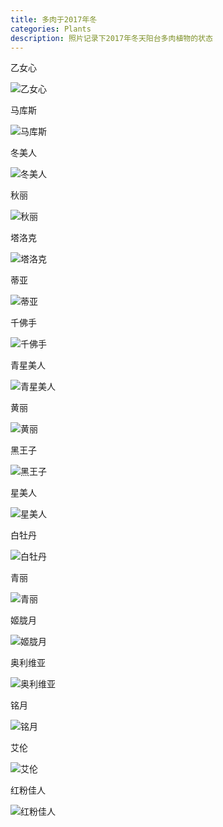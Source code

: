 ```yaml
---
title: 多肉于2017年冬
categories: Plants
description: 照片记录下2017年冬天阳台多肉植物的状态
---
```


乙女心

![乙女心](/assets/posts-img/20180101/DSC00143.JPG)

马库斯

![马库斯](/assets/posts-img/20180101/DSC00182.JPG)

<!-- more -->

冬美人

![冬美人](/assets/posts-img/20180101/DSC00202.JPG)

秋丽

![秋丽](/assets/posts-img/20180101/DSC00212.JPG)

塔洛克

![塔洛克](/assets/posts-img/20180101/DSC00159.JPG)

蒂亚

![蒂亚](/assets/posts-img/20180101/DSC00138.JPG)

千佛手

![千佛手](/assets/posts-img/20180101/DSC00154.JPG)

青星美人

![青星美人](/assets/posts-img/20180101/DSC00114.JPG)

黄丽

![黄丽](/assets/posts-img/20180101/DSC00160.JPG)

黑王子

![黑王子](/assets/posts-img/20180101/DSC00200.JPG)

星美人

![星美人](/assets/posts-img/20180101/DSC00165.JPG)

白牡丹

![白牡丹](/assets/posts-img/20180101/DSC00148.JPG)

青丽

![青丽](/assets/posts-img/20180101/DSC00144.JPG)

姬胧月

![姬胧月](/assets/posts-img/20180101/DSC00183.JPG)

奥利维亚

![奥利维亚](/assets/posts-img/20180101/DSC00215.JPG)

铭月

![铭月](/assets/posts-img/20180101/DSC00217.JPG)

艾伦

![艾伦](/assets/posts-img/20180101/DSC00188.JPG)

红粉佳人

![红粉佳人](/assets/posts-img/20180101/DSC00191.JPG)